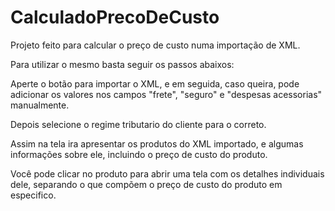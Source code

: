 # CalculadoPrecoDeCusto

Projeto feito para calcular o preço de custo numa importação de XML.

Para utilizar o mesmo basta seguir os passos abaixos:

Aperte o botão para importar o XML, e em seguida, caso queira, pode adicionar os valores nos campos "frete", "seguro" e "despesas acessorias" manualmente.

Depois selecione o regime tributario do cliente para o correto.

Assim na tela ira apresentar os produtos do XML importado, e algumas informações sobre ele, incluindo o preço de custo do produto. 

Você pode clicar no produto para abrir uma tela com os detalhes individuais dele, separando o que compõem o preço de custo do produto em especifico.
